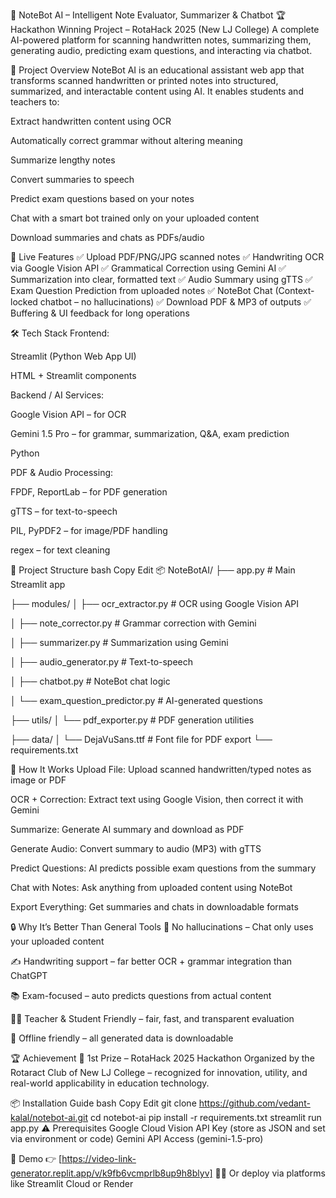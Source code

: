 🧠 NoteBot AI – Intelligent Note Evaluator, Summarizer & Chatbot
🏆 Hackathon Winning Project – RotaHack 2025 (New LJ College)
A complete AI-powered platform for scanning handwritten notes, summarizing them, generating audio, predicting exam questions, and interacting via chatbot.

📌 Project Overview
NoteBot AI is an educational assistant web app that transforms scanned handwritten or printed notes into structured, summarized, and interactable content using AI. It enables students and teachers to:

Extract handwritten content using OCR 

Automatically correct grammar without altering meaning

Summarize lengthy notes

Convert summaries to speech

Predict exam questions based on your notes

Chat with a smart bot trained only on your uploaded content

Download summaries and chats as PDFs/audio

🚀 Live Features
✅ Upload PDF/PNG/JPG scanned notes
✅ Handwriting OCR via Google Vision API
✅ Grammatical Correction using Gemini AI
✅ Summarization into clear, formatted text
✅ Audio Summary using gTTS
✅ Exam Question Prediction from uploaded notes
✅ NoteBot Chat (Context-locked chatbot – no hallucinations)
✅ Download PDF & MP3 of outputs
✅ Buffering & UI feedback for long operations

🛠️ Tech Stack
Frontend:

Streamlit (Python Web App UI)

HTML + Streamlit components

Backend / AI Services:

Google Vision API – for OCR

Gemini 1.5 Pro – for grammar, summarization, Q&A, exam prediction

Python

PDF & Audio Processing:

FPDF, ReportLab – for PDF generation

gTTS – for text-to-speech

PIL, PyPDF2 – for image/PDF handling

regex – for text cleaning

📁 Project Structure
bash
Copy
Edit
📦 NoteBotAI/
├── app.py                      # Main Streamlit app

├── modules/
│   ├── ocr_extractor.py  # OCR using Google Vision API

│   ├── note_corrector.py      # Grammar correction with Gemini

│   ├── summarizer.py          # Summarization using Gemini

│   ├── audio_generator.py     # Text-to-speech

│   ├── chatbot.py             # NoteBot chat logic

│   └── exam_question_predictor.py # AI-generated questions

├── utils/
│   └── pdf_exporter.py        # PDF generation utilities

├── data/
│   └── DejaVuSans.ttf         # Font file for PDF export
└── requirements.txt

🧠 How It Works
Upload File: Upload scanned handwritten/typed notes as image or PDF

OCR + Correction: Extract text using Google Vision, then correct it with Gemini

Summarize: Generate AI summary and download as PDF

Generate Audio: Convert summary to audio (MP3) with gTTS

Predict Questions: AI predicts possible exam questions from the summary

Chat with Notes: Ask anything from uploaded content using NoteBot

Export Everything: Get summaries and chats in downloadable formats

🔒 Why It’s Better Than General Tools
🔐 No hallucinations – Chat only uses your uploaded content

✍️ Handwriting support – far better OCR + grammar integration than ChatGPT

📚 Exam-focused – auto predicts questions from actual content

🧑‍🏫 Teacher & Student Friendly – fair, fast, and transparent evaluation

💾 Offline friendly – all generated data is downloadable

🏆 Achievement
🥇 1st Prize – RotaHack 2025 Hackathon
Organized by the Rotaract Club of New LJ College – recognized for innovation, utility, and real-world applicability in education technology.

📦 Installation Guide
bash
Copy
Edit
git clone https://github.com/vedant-kalal/notebot-ai.git
cd notebot-ai
pip install -r requirements.txt
streamlit run app.py
⚠️ Prerequisites
Google Cloud Vision API Key (store as JSON and set via environment or code)
Gemini API Access (gemini-1.5-pro)

🧪 Demo
👉 [https://video-link-generator.replit.app/v/k9fb6vcmprlb8up9h8blyv]
🧑‍💻 Or deploy via platforms like Streamlit Cloud or Render

